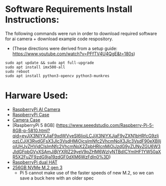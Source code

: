 # Software Requirements Install Instructions:

The following commands were run in order to download required software for ai camera + download example code respository.

- (These directions were derived from a setup guide: https://www.youtube.com/watch?v=PFfTV4U4QgE&t=180s)

```
sudo apt update && sudo apt full-upgrade
sudo apt install imx500-all
sudo reboot
sudo apt install python3-opencv python3-munkres
```

# Harware Used:

- [RaspberryPi AI Camera](https://www.seeedstudio.com/Raspberry-Pi-AI-Camera-p-5939.html?qid=eyJjX3NlYXJjaF9xdWVyeSI6IioiLCJjX3NlYXJjaF9yZXN1bHRfcG9zIjoxLCJjX3RvdGFsX3Jlc3VsdHMiOjE0LCJjX3NlYXJjaF9yZXN1bHRfdHlwZSI6IlByb2R1Y3QiLCJjX3NlYXJjaF9maWx0ZXJzIjoic3RvcmVDb2RlOltyZXRhaWxlcl0gJiYgY2F0ZWdvcnlfaWRzOlsyMjcwXSAmJiBxdWFudGl0eV9hbmRfc3RvY2tfc3RhdHVzOlsxXSJ9)
- [RaspberryPi Case](https://www.amazon.com/dp/B0CMZG2R73?ref=ppx_yo2ov_dt_b_fed_asin_title)
- [Camera Case](https://www.amazon.com/dp/B0CTN1HCFY?ref=ppx_yo2ov_dt_b_fed_asin_title)
- [RaspberryPi 5 8GB] (https://www.seeedstudio.com/Raspberry-Pi-5-8GB-p-5810.html?qid=eyJjX3NlYXJjaF9xdWVyeSI6IioiLCJjX3NlYXJjaF9yZXN1bHRfcG9zIjozLCJjX3RvdGFsX3Jlc3VsdHMiOjcsImNfc2VhcmNoX3Jlc3VsdF90eXBlIjoiUHJvZHVjdCIsImNfc2VhcmNoX2ZpbHRlcnMiOiJzdG9yZUNvZGU6W3JldGFpbGVyXSAmJiBjYXRlZ29yeV9pZHM6WzIyNTBdICYmIHF1YW50aXR5X2FuZF9zdG9ja19zdGF0dXM6WzFdIn0%3D)
- [RaspberryPi dual HAT](https://www.seeedstudio.com/PCIe-to-dual-M-2-hat-for-Raspberry-Pi-5-p-5973.html?qid=eyJjX3NlYXJjaF9xdWVyeSI6IioiLCJjX3NlYXJjaF9yZXN1bHRfcG9zIjoyLCJjX3RvdGFsX3Jlc3VsdHMiOjIzLCJjX3NlYXJjaF9yZXN1bHRfdHlwZSI6IlByb2R1Y3QiLCJjX3NlYXJjaF9maWx0ZXJzIjoic3RvcmVDb2RlOltyZXRhaWxlcl0gJiYgY2F0ZWdvcnlfaWRzOlsyMjY3XSAmJiBxdWFudGl0eV9hbmRfc3RvY2tfc3RhdHVzOlsxXSJ9)
- [256GB NVMe M.2 gen 3](https://www.amazon.com/dp/B07ZGK3K4V?ref=ppx_yo2ov_dt_b_fed_asin_title&th=1)
	- Pi 5 cannot make use of the faster speeds of new M.2, so we can save a buck here with an older spec
